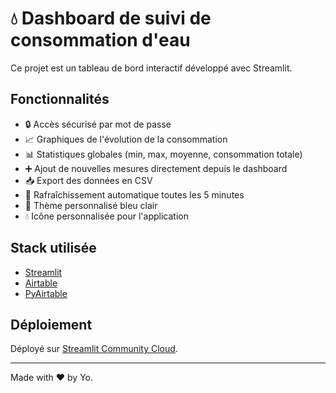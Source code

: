 # 💧 Dashboard de suivi de consommation d'eau

Ce projet est un tableau de bord interactif développé avec Streamlit.

## Fonctionnalités
- 🔒 Accès sécurisé par mot de passe
- 📈 Graphiques de l'évolution de la consommation
- 📊 Statistiques globales (min, max, moyenne, consommation totale)
- ➕ Ajout de nouvelles mesures directement depuis le dashboard
- 📥 Export des données en CSV
- 🔄 Rafraîchissement automatique toutes les 5 minutes
- 🎨 Thème personnalisé bleu clair
- 💧 Icône personnalisée pour l'application

## Stack utilisée
- [Streamlit](https://streamlit.io/)
- [Airtable](https://airtable.com/)
- [PyAirtable](https://pyairtable.readthedocs.io/)

## Déploiement
Déployé sur [Streamlit Community Cloud](https://streamlit.io/cloud).

---

Made with ❤️ by Yo.
